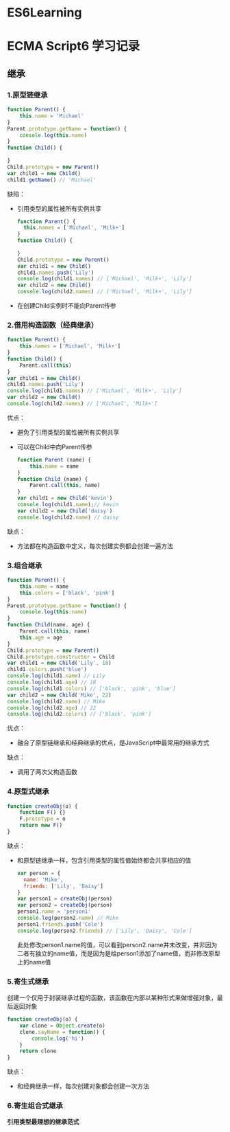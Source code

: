# ES6Learning


# ECMA Script6  学习记录

## 继承

### 1.原型链继承

```js
function Parent() {
    this.name = 'Michael'
}
Parent.prototype.getName = function() {
    console.log(this.name)
}
function Child() {
    
}
Child.prototype = new Parent()
var child1 = new Child()
child1.getName() // 'Michael'
```

缺陷：

- 引用类型的属性被所有实例共享

  ```js
  function Parent() {
  	this.names = ['Michael', 'Milk+']
  }
  function Child() {
  	
  }
  Child.prototype = new Parent()
  var child1 = new Child()
  child1.names.push('Lily')
  console.log(child1.names) // ['Michael', 'Milk+', 'Lily']
  var child2 = new Child()
  console.log(child2.names) // ['Michael', 'Milk+', 'Lily']
  ```

- 在创建Child实例时不能向Parent传参

### 2.借用构造函数（经典继承）

```js
function Parent() {
	this.names = ['Michael', 'Milk+']
}
function Child() {
	Parent.call(this)
}
var child1 = new Child()
child1.names.push('Lily')
console.log(child1.names) // ['Michael', 'Milk+', 'Lily']
var child2 = new Child()
console.log(child2.names) // ['Michael', 'Milk+']
```

优点：

- 避免了引用类型的属性被所有实例共享

- 可以在Child中向Parent传参

  ```js
  function Parent (name) {
      this.name = name
  }
  function Child (name) {
      Parent.call(this, name)
  }
  var child1 = new Child('kevin')
  console.log(child1.name);// kevin
  var child2 = new Child('daisy')
  console.log(child2.name) // daisy
  ```

缺点：

- 方法都在构造函数中定义，每次创建实例都会创建一遍方法

### 3.组合继承

```js
function Parent() {
    this.name = name
    this.colors = ['black', 'pink']
}
Parent.prototype.getName = function() {
    console.log(this.name)
}
function Child(name, age) {
    Parent.call(this, name)
    this.age = age
}
Child.prototype = new Parent()
Child.prototype.constructor = Child
var child1 = new Child('Lily', 18)
child1.colors.push('blue')
console.log(child1.name) // Lily
console.log(child1.age) // 18
console.log(child1.colors) // ['black', 'pink', 'blue']
var child2 = new Child('Mike', 22)
console.log(child2.name) // Mike
console.log(child2.age) // 22
console.log(child2.colors) // ['black', 'pink']
```

优点：

- 融合了原型链继承和经典继承的优点，是JavaScript中最常用的继承方式

缺点：

- 调用了两次父构造函数

### 4.原型式继承

```js
function createObj(o) {
	function F() {}
	F.prototype = o
	return new F()
}
```

缺点：

- 和原型链继承一样，包含引用类型的属性值始终都会共享相应的值

  ```js
  var person = {
  	name: 'Mike',
  	friends: ['Lily', 'Daisy']
  }
  var person1 = createObj(person)
  var person2 = createObj(person)
  person1.name = 'person1'
  console.log(person2.name) // Mike
  person1.friends.push('Cole')
  console.log(person2.friends) // ['Lily', 'Daisy', 'Cole']
  ```

  此处修改person1.name的值，可以看到person2.name并未改变，并非因为二者有独立的name值，而是因为是给person1添加了name值，而非修改原型上的name值

### 5.寄生式继承

创建一个仅用于封装继承过程的函数，该函数在内部以某种形式来做增强对象，最后返回对象

```js
function createObj(o) {
	var clone = Object.create(o)
	clone.sayName = function() {
		console.log('hi')
	}
	return clone
}
```

缺点：

- 和经典继承一样，每次创建对象都会创建一次方法

### 6.寄生组合式继承

**引用类型最理想的继承范式**


